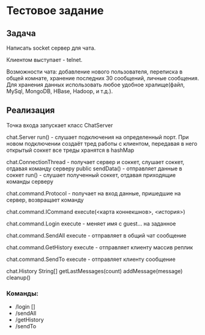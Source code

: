 # Тестовое задание

## Задача

Написать socket сервер для чата. 

Клиентом выступает - telnet. 

Возможности чата: добавление нового пользователя, переписка в общей комнате, хранение последних 30 сообщений, личные сообщения. Для хранения данных использовать любое удобное хралище(файл, MySql, MongoDB, HBase, Hadoop, и т.д.).

## Реализация

Точка входа запускает класс ChatServer

chat.Server
    run() - слушает подключения на определенный порт. При новом подключении создаёт тред работы с клиентом, передавая в него открытый соккет
    все треды хранятся в hashMap

chat.ConnectionThread - получает сервер и соккет, слушает соккет, отдавая команду серверу
    public sendData() - отправляет данные в соккет 
    run() - слушает полученный соккет, отдавая приходящие команды серверу

chat.command.Protocol - получает на вход данные, пришедшие на сервер, возвращает команду

chat.command.ICommand
    execute(<карта коннекшнов>, <история>)

chat.command.Login
    execute - меняет имя с guest... на заданное

chat.command.SendAll
    execute - отправляет в общий чат сообщение

chat.command.GetHistory
    execute - отправляет клиенту массив реплик

chat.command.SendTo
    execute - отправляет клиенту сообщение

chat.History
    String[] getLastMessages(count)
    addMessage(message)
    cleanup()

### Команды:
* /login [<name>]
* /sendAll <text>
* /getHistory
* /sendTo <name> <text>
